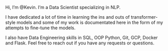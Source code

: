 Hi, I’m @Kevin. I’m a Data Scientist specializing in NLP. 

I have dedicated a lot of time in learning the ins and outs of transformer-style models and some of my work is documentated here in the form of my attempts to fine-tune the models. 

I also have Data Engineering skills in SQL, OOP Python, Git, GCP, Docker and Flask. Feel free to reach out if you have any requests or questions.

